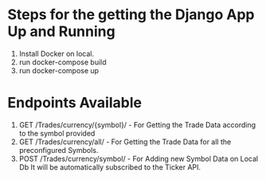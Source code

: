 # Steps for the getting the Django App Up and Running
1. Install Docker on local.
2. run docker-compose build
3. run docker-compose up

# Endpoints Available
1. GET /Trades/currency/{symbol}/ - For Getting the Trade Data according to the symbol provided
2. GET /Trades/currency/all/ - For Getting the Trade Data for all the preconfigured Symbols.
3. POST /Trades/currency/symbol/ - For Adding new Symbol Data on Local Db It will be automatically subscribed to the Ticker API.


